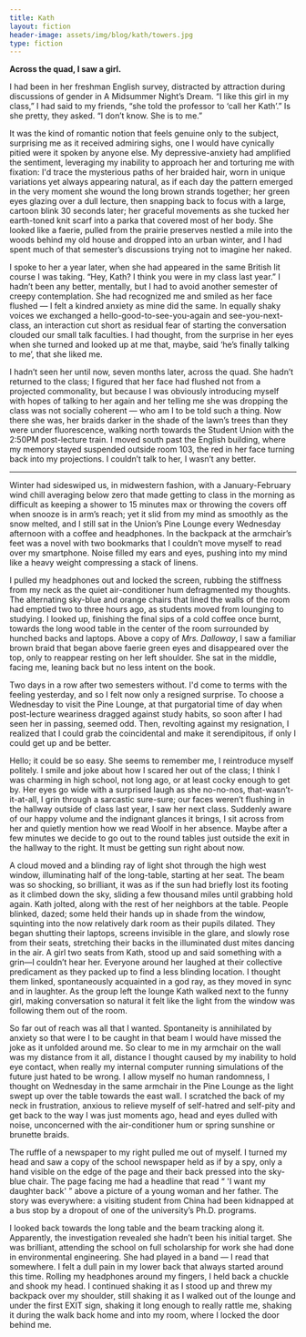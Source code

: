 ```yaml
---
title: Kath
layout: fiction
header-image: assets/img/blog/kath/towers.jpg
type: fiction
---
```

**Across the quad, I saw a girl.** 

I had been in her freshman English survey, distracted by attraction during discussions of gender in A Midsummer Night’s Dream. “I like this girl in my class,” I had said to my friends, “she told the professor to ‘call her Kath’.” Is she pretty, they asked. “I don’t know. She is to me.”

It was the kind of romantic notion that feels genuine only to the subject, surprising me as it received admiring sighs, one I would have cynically pitied were it spoken by anyone else. My depressive-anxiety had amplified the sentiment, leveraging my inability to approach her and torturing me with fixation: I'd trace the mysterious paths of her braided hair, worn in unique variations yet always appearing natural, as if each day the pattern emerged in the very moment she wound the long brown strands together; her green eyes glazing over a dull lecture, then snapping back to focus with a large, cartoon blink 30 seconds later; her graceful movements as she tucked her earth-toned knit scarf into a parka that covered most of her body. She looked like a faerie, pulled from the prairie preserves nestled a mile into the woods behind my old house and dropped into an urban winter, and I had spent much of that semester’s discussions trying not to imagine her naked. 

I spoke to her a year later, when she had appeared in the same British lit course I was taking. “Hey, Kath? I think you were in my class last year.” I hadn’t been any better, mentally, but I had to avoid another semester of creepy contemplation. She had recognized me and smiled as her face flushed &mdash; I felt a kindred anxiety as mine did the same. In equally shaky voices we exchanged a hello-good-to-see-you-again and see-you-next-class, an interaction cut short as residual fear of starting the conversation clouded our small talk faculties. I had thought, from the surprise in her eyes when she turned and looked up at me that, maybe, said ‘he’s finally talking to me’, that she liked me. 

I hadn’t seen her until now, seven months later, across the quad. She hadn’t returned to the class; I figured that her face had flushed not from a projected commonality, but because I was obviously introducing myself with hopes of talking to her again and her telling me she was dropping the class was not socially coherent &mdash; who am I to be told such a thing. Now there she was, her braids darker in the shade of the lawn’s trees than they were under fluorescence, walking north towards the Student Union with the 2:50PM post-lecture train. I moved south past the English building, where my memory stayed suspended outside room 103, the red in her face turning back into my projections. I couldn’t talk to her, I wasn’t any better. 

---

Winter had sideswiped us, in midwestern fashion, with a January-February wind chill averaging below zero that made getting to class in the morning as difficult as keeping a shower to 15 minutes max or throwing the covers off when snooze is in arm’s reach; yet it slid from my mind as smoothly as the snow melted, and I still sat in the Union’s Pine Lounge every Wednesday afternoon with a coffee and headphones. In the backpack at the armchair’s feet was a novel with two bookmarks that I couldn’t move myself to read over my smartphone. Noise filled my ears and eyes, pushing into my mind like a heavy weight compressing a stack of linens. 

I pulled my headphones out and locked the screen, rubbing the stiffness from my neck as the quiet air-conditioner hum defragmented my thoughts. The alternating sky-blue and orange chairs that lined the walls of the room had emptied two to three hours ago, as students moved from lounging to studying. I looked up, finishing the final sips of a cold coffee once burnt, towards the long wood table in the center of the room surrounded by hunched backs and laptops. Above a copy of _Mrs. Dalloway_, I saw a familiar brown braid that began above faerie green eyes and disappeared over the top, only to reappear resting on her left shoulder. She sat in the middle, facing me, leaning back but no less intent on the book. 

Two days in a row after two semesters without. I'd come to terms with the feeling yesterday, and so I felt now only a resigned surprise. To choose a Wednesday to visit the Pine Lounge, at that purgatorial time of day when post-lecture weariness dragged against study habits, so soon after I had seen her in passing, seemed odd. Then, revolting against my resignation, I realized that I could grab the coincidental and make it serendipitous, if only I could get up and be better. 

Hello; it could be so easy. She seems to remember me, I reintroduce myself politely. I smile and joke about how I scared her out of the class; I think I was charming in high school, not long ago, or at least cocky enough to get by. Her eyes go wide with a surprised laugh as she no-no-nos, that-wasn’t-it-at-all, I grin through a sarcastic sure-sure; our faces weren’t flushing in the hallway outside of class last year, I saw her next class. Suddenly aware of our happy volume and the indignant glances it brings, I sit across from her and quietly mention how we read Woolf in her absence. Maybe after a few minutes we decide to go out to the round tables just outside the exit in the hallway to the right. It must be getting sun right about now. 

A cloud moved and a blinding ray of light shot through the high west window, illuminating half of the long-table, starting at her seat. The beam was so shocking, so brilliant, it was as if the sun had briefly lost its footing as it climbed down the sky, sliding a few thousand miles until grabbing hold again. Kath jolted, along with the rest of her neighbors at the table. People blinked, dazed; some held their hands up in shade from the window, squinting into the now relatively dark room as their pupils dilated. They began shutting their laptops, screens invisible in the glare, and slowly rose from their seats, stretching their backs in the illuminated dust mites dancing in the air. A girl two seats from Kath, stood up and said something with a grin—I couldn’t hear her. Everyone around her laughed at their collective predicament as they packed up to find a less blinding location. I thought them linked, spontaneously acquainted in a god ray, as they moved in sync and in laughter. As the group left the lounge Kath walked next to the funny girl, making conversation so natural it felt like the light from the window was following them out of the room.

So far out of reach was all that I wanted. Spontaneity is annihilated by anxiety so that were I to be caught in that beam I would have missed the joke as it unfolded around me. So clear to me in my armchair on the wall was my distance from it all, distance I thought caused by my inability to hold eye contact, when really my internal computer running simulations of the future just hated to be wrong. I allow myself no human randomness, I thought on Wednesday in the same armchair in the Pine Lounge as the light swept up over the table towards the east wall. I scratched the back of my neck in frustration, anxious to relieve myself of self-hatred and self-pity and get back to the way I was just moments ago, head and eyes dulled with noise, unconcerned with the air-conditioner hum or spring sunshine or brunette braids.

The ruffle of a newspaper to my right pulled me out of myself. I turned my head and saw a copy of the school newspaper held as if by a spy, only a hand visible on the edge of the page and their back pressed into the sky-blue chair. The page facing me had a headline that read “ 'I want my daughter back' ” above a picture of a young woman and her father. The story was everywhere: a visiting student from China had been kidnapped at a bus stop by a dropout of one of the university’s Ph.D. programs. 

I looked back towards the long table and the beam tracking along it. Apparently, the investigation revealed she hadn’t been his initial target. She was brilliant, attending the school on full scholarship for work she had done in environmental engineering. She had played in a band &mdash; I read that somewhere. I felt a dull pain in my lower back that always started around this time. Rolling my headphones around my fingers, I held back a chuckle and shook my head. I continued shaking it as I stood up and threw my backpack over my shoulder, still shaking it as I walked out of the lounge and under the first EXIT sign, shaking it long enough to really rattle me, shaking it during the walk back home and into my room, where I locked the door behind me.